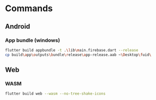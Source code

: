 # Commands

## Android

### App bundle (windows)

```bash
flutter build appbundle -t .\lib\main.firebase.dart --release
cp build\app\outputs\bundle\release\app-release.aab ~\Desktop\fuid\
```

## Web

### WASM

```bash
flutter build web --wasm --no-tree-shake-icons
```
